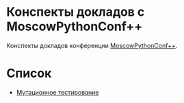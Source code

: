 # Конспекты докладов с MoscowPythonConf++

Конспекты докладов конференции [MoscowPythonConf++](https://conf.python.ru/2019). 

# Список

*  [Мутационное тестирование](https://github.com/lananovikova10/conspectus/blob/master/teenagemutantninjaturtles.md)
